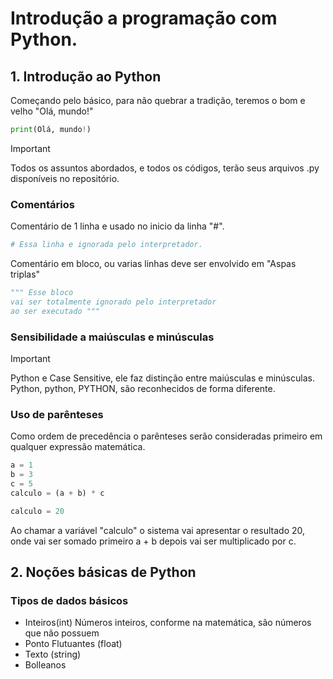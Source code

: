 # Introdução a programação com Python.

## 1. Introdução ao Python

Começando pelo básico, para não quebrar a tradição, teremos o bom e velho "Olá, mundo!"

```python
print(Olá, mundo!)
```

>[!IMPORTANT]
>Todos os assuntos abordados, e todos os códigos, terão seus arquivos .py disponíveis no repositório.


### Comentários

Comentário de 1 linha e usado no inicio da linha "#".  
```python
# Essa linha e ignorada pelo interpretador.
```



Comentário em bloco, ou varias linhas deve ser envolvido em "Aspas triplas"

```python
""" Esse bloco
vai ser totalmente ignorado pelo interpretador
ao ser executado """
```

### Sensibilidade a maiúsculas e minúsculas

>[!important]
>Python e Case Sensitive, ele faz distinção entre maiúsculas e minúsculas.
>Python, python, PYTHON, são reconhecidos de forma diferente.


### Uso de parênteses

Como ordem de precedência o parênteses serão consideradas primeiro em qualquer expressão matemática.

```python
a = 1
b = 3
c = 5
calculo = (a + b) * c

calculo = 20
```


Ao chamar a variável "calculo" o sistema vai apresentar o resultado 20, onde vai ser somado primeiro a + b depois vai ser multiplicado por c.


## 2. Noções básicas de Python

### Tipos de dados básicos

- Inteiros(int)
	Números inteiros, conforme na matemática, são números que não possuem 
- Ponto Flutuantes (float)
- Texto (string)
- Bolleanos